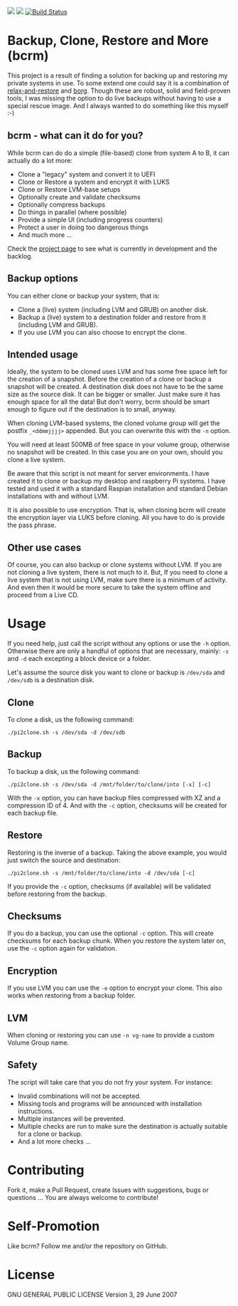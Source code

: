 ![](https://rawgit.com/Jeansen/assets/master/project-status.svg)
[![](https://rawgit.com/Jeansen/assets/master/license.svg)](LICENSE)
[![Build Status](https://travis-ci.org/Jeansen/bcrm.svg?branch=master)](https://travis-ci.org/Jeansen/bcrm)


# Backup, Clone, Restore and More (bcrm)

This project is a result of finding a solution for backing up and restoring my private systems in use. To some extend
one could say it is a combination of [relax-and-restore](http://relax-and-recover.org) and
[borg](https://www.borgbackup.org). Though these are robust, solid and field-proven tools, I was missing the option to
do live backups without having to use a special rescue image. And I always wanted to do something like this myself :-)

## bcrm - what can it do for you?

While bcrm can do do a simple (file-based) clone from system A to B, it can actually do a lot more:

-   Clone a "legacy" system and convert it to UEFI
-   Clone or Restore a system and encrypt it with LUKS
-   Clone or Restore LVM-base setups
-   Optionally create and validate checksums
-   Optionally compress backups
-   Do things in parallel (where possible)
-   Provide a simple UI (including progress counters)
-   Protect a user in doing too dangerous things
-   And much more ... 

Check the [project page](https://github.com/Jeansen/bcrm/projects/1) to see what is currently in development and the 
backlog.

## Backup options

You can either clone or backup your system, that is:

-   Clone a (live) system (including LVM and GRUB) on another disk.
-   Backup a (live) system to a destination folder and restore from it (including LVM and GRUB).
-   If you use LVM you can also choose to encrypt the clone.

## Intended usage

Ideally, the system to be cloned uses LVM and has some free space left for the creation of a snapshot. Before the 
creation of a clone or backup a snapshot will be created. A destination disk does not have to be the same size as the
source disk. It can be bigger or smaller. Just make sure it has enough space for all the data! But don't worry, bcrm
should be smart enough to figure out if the destination is to small, anyway.

When cloning LVM-based systems, the cloned volume group will get the postfix `_<ddmmjjjj>` appended. But you can
overwrite this with the `-n` option.

You will need at least 500MB of free space in your volume group, otherwise no snapshot will be created. In this case you
are on your own, should you clone a live system.

Be aware that this script is not meant for server environments. I have created it to clone or backup my desktop and 
raspberry Pi systems. I have tested and used it with a standard Raspian installation and standard Debian installations
with and without LVM.

It is also possible to use encryption. That is, when cloning bcrm will create the encryption layer via LUKS before cloning.
All you have to do is provide the pass phrase.

## Other use cases

Of course, you can also backup or clone systems without LVM. If you are not cloning a live system, there is not much to
it. But, If you need to clone a live system that is not using LVM, make sure there is a minimum of activity. And even 
then it would be more secure to take the system offline and proceed from a Live CD.

# Usage

If you need help, just call the script without any options or use the `-h` option.  Otherwise there are only a handful
of options that are necessary, mainly: `-s` and `-d` each excepting a block device or a folder.

Let's assume the source disk you want to clone or backup is `/dev/sda` and `/dev/sdb` is a destination disk.

## Clone

To clone a disk, us the following command:

    ./pi2clone.sh -s /dev/sda -d /dev/sdb

## Backup

To backup a disk, us the following command:

    ./pi2clone.sh -s /dev/sda -d /mnt/folder/to/clone/into [-x] [-c]

With the `-x` option, you can have backup files compressed with XZ and a compression ID of 4. 
And with the `-c` option, checksums will be created for each backup file.

## Restore

Restoring is the inverse of a backup. Taking the above example, you would just switch the source and
destination:

    ./pi2clone.sh -s /mnt/folder/to/clone/into -d /dev/sda [-c]

If you provide the `-c` option, checksums (if available) will be validated before restoring from the backup.

## Checksums

If you do a backup, you can use the optional `-c` option. This will create checksums for each backup chunk. When you
restore the system later on, use the `-c` option again for validation.

## Encryption

If you use LVM you can use the `-e` option to encrypt your clone. This also works when restoring from a backup folder.

## LVM

When cloning or restoring you can use `-n vg-name` to provide a custom Volume Group name.

## Safety

The script will take care that you do not fry your system. For instance:

-   Invalid combinations will not be accepted. 
-   Missing tools and programs will be announced with installation instructions. 
-   Multiple instances will be prevented. 
-   Multiple checks are run to make sure the destination is actually suitable for a clone or backup.
-   And a lot more checks ...

# Contributing

Fork it, make a Pull Request, create Issues with suggestions, bugs or questions ... You are always welcome to 
contribute!

# Self-Promotion

Like bcrm? Follow me and/or the repository on GitHub.

# License

GNU GENERAL PUBLIC LICENSE Version 3, 29 June 2007
